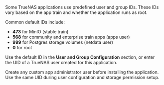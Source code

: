&NewLine;

Some TrueNAS applications use predefined user and group IDs. These IDs vary based on the app train and whether the application runs as root.

Common default IDs include:
- **473** for MinIO (stable train)
- **568** for community and enterprise train apps (apps user)
- **999** for Postgres storage volumes (netdata user)
- **0** for root

Use the default ID in the **User and Group Configuration** section, or enter the UID of a TrueNAS user created for this application.

Create any custom app administrator user before installing the application. Use the same UID during user configuration and storage permission setup.
